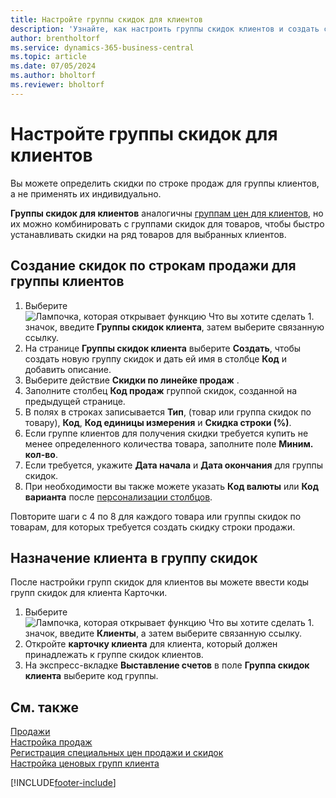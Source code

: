 ```yaml
---
title: Настройте группы скидок для клиентов
description: 'Узнайте, как настроить группы скидок клиентов и создать скидки строки продажи для этих групп.'
author: brentholtorf
ms.service: dynamics-365-business-central
ms.topic: article
ms.date: 07/05/2024
ms.author: bholtorf
ms.reviewer: bholtorf
---
```

# <a name="set-up-customer-discount-groups"></a>Настройте группы скидок для клиентов

Вы можете определить скидки по строке продаж для группы клиентов, а не применять их индивидуально.

**Группы скидок для клиентов** аналогичны [группам цен для клиентов](sales-how-to-set-up-customer-price-groups.md), но их можно комбинировать с группами скидок для товаров, чтобы быстро устанавливать скидки на ряд товаров для выбранных клиентов.

## <a name="create-sales-line-discounts-for-a-customer-group"></a>Создание скидок по строкам продажи для группы клиентов

1. Выберите ![Лампочка, которая открывает функцию Что вы хотите сделать 1.](media/ui-search/search_small.png "Что вы хотите сделать") значок, введите **Группы скидок клиента**, затем выберите связанную ссылку.
2. На странице **Группы скидок клиента** выберите **Создать**, чтобы создать новую группу скидок и дать ей имя в столбце **Код** и добавить описание.
3. Выберите действие **Скидки по линейке продаж** .
4. Заполните столбец **Код продаж** группой скидок, созданной на предыдущей странице.
5. В полях в строках записывается **Тип**, (товар или группа скидок по товару), **Код**, **Код единицы измерения** и **Скидка строки (%)**.
6. Если группе клиентов для получения скидки требуется купить не менее определенного количества товара, заполните поле **Миним. кол-во**.
7. Если требуется, укажите **Дата начала** и **Дата окончания** для группы скидок.
8. При необходимости вы также можете указать **Код валюты** или **Код варианта** после [персонализации столбцов](ui-personalization-user.md).

Повторите шаги с 4 по 8 для каждого товара или группы скидок по товарам, для которых требуется создать скидку строки продажи.

## <a name="assign-a-customer-to-a-discount-group"></a>Назначение клиента в группу скидок

После настройки групп скидок для клиентов вы можете ввести коды групп скидок для клиента Карточки.

1. Выберите ![Лампочка, которая открывает функцию Что вы хотите сделать 1.](media/ui-search/search_small.png "Что вы хотите сделать") значок, введите **Клиенты**, а затем выберите связанную ссылку.
2. Откройте **карточку клиента** для клиента, который должен принадлежать к группе скидок клиентов.
3. На экспресс-вкладке **Выставление счетов** в поле **Группа скидок клиента** выберите код группы.

## <a name="see-also"></a>См. также

[Продажи](sales-manage-sales.md)  
[Настройка продаж](sales-setup-sales.md)  
[Регистрация специальных цен продажи и скидок](sales-how-record-sales-price-discount-payment-agreements.md)  
[Настройка ценовых групп клиента](sales-how-to-set-up-customer-price-groups.md)  

[!INCLUDE[footer-include](includes/footer-banner.md)]
